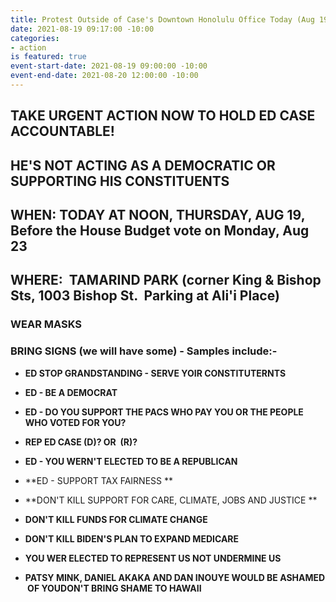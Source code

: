 ```yaml
---
title: Protest Outside of Case's Downtown Honolulu Office Today (Aug 19)
date: 2021-08-19 09:17:00 -10:00
categories:
- action
is featured: true
event-start-date: 2021-08-19 09:00:00 -10:00
event-end-date: 2021-08-20 12:00:00 -10:00
---
```


## **TAKE URGENT ACTION NOW TO HOLD ED CASE ACCOUNTABLE!**

## **HE'S NOT ACTING AS A DEMOCRATIC OR SUPPORTING HIS CONSTITUENTS**

## WHEN:    TODAY AT NOON, THURSDAY, AUG 19, Before the House Budget vote on Monday, Aug 23

## **WHERE:  TAMARIND PARK (corner King & Bishop Sts, 1003 Bishop St.  Parking at Ali'i Place)**

### **WEAR MASKS**

### **BRING SIGNS (we will have some) - Samples include:-**

* **ED STOP GRANDSTANDING - SERVE YOIR CONSTITUTERNTS**

* **ED - BE A DEMOCRAT**

* **ED - DO YOU SUPPORT THE PACS WHO PAY YOU OR THE PEOPLE WHO VOTED FOR YOU?**

* **REP ED CASE (D)? OR  (R)?**

* **ED - YOU WERN'T ELECTED TO BE A REPUBLICAN**

* \*\*ED - SUPPORT TAX FAIRNESS \*\*

* \*\*DON'T KILL SUPPORT FOR CARE, CLIMATE, JOBS AND JUSTICE \*\*

* **DON'T KILL FUNDS FOR CLIMATE CHANGE**

* **DON'T KILL BIDEN'S PLAN TO EXPAND MEDICARE**

* **YOU WER ELECTED TO REPRESENT US NOT UNDERMINE US**

* **PATSY MINK, DANIEL AKAKA AND DAN INOUYE WOULD BE ASHAMED  OF YOUDON'T BRING SHAME TO HAWAII**
